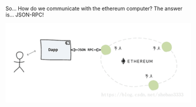 So... How do we communicate with the ethereum computer? The answer is... JSON-RPC!

![alt text](..\Theory_text_files\images\jsonRPC_1.png)

